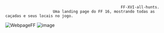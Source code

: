                                                        FF-XVI-all-hunts.  
                         Uma landing page do FF 16, mostrando todas as caçadas e seus locais no jogo.
![WebpageFF](https://github.com/Wilhians/FF-XVI-all-hunts/assets/102177116/799a6bc6-0854-4c13-a2f3-7938d9b85b10)
![image](https://github.com/Wilhians/FF-XVI-all-hunts/assets/102177116/bc1da224-531c-44e4-8903-852213cd3af1)

